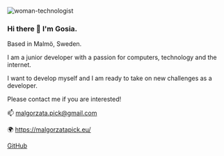 ![woman-technologist](https://user-images.githubusercontent.com/57414079/123513817-9dbcde00-d68f-11eb-9183-c1f889622025.png)

### Hi there 👋 I'm Gosia.

Based in Malmö, Sweden.

I am a junior developer with a passion for computers, technology and the internet.

I want to develop myself and I am ready to take on new challenges as a developer. 

Please contact me if you are interested!

 📫 malgorzata.pick@gmail.com
 
 🌍 https://malgorzatapick.eu/
 
 [GitHub](http://github.com)

<!--
**margareta75/margareta75** is a ✨ _special_ ✨ repository because its `README.md` (this file) appears on your GitHub profile.

Here are some ideas to get you started:

- 🔭 I’m currently working on ...
- 🌱 I’m currently learning ...
- 👯 I’m looking to collaborate on ...
- 🤔 I’m looking for help with ...
- 💬 Ask me about ...
- 📫 How to reach me: ...
- 😄 Pronouns: ...
- ⚡ Fun fact: ...
-->
